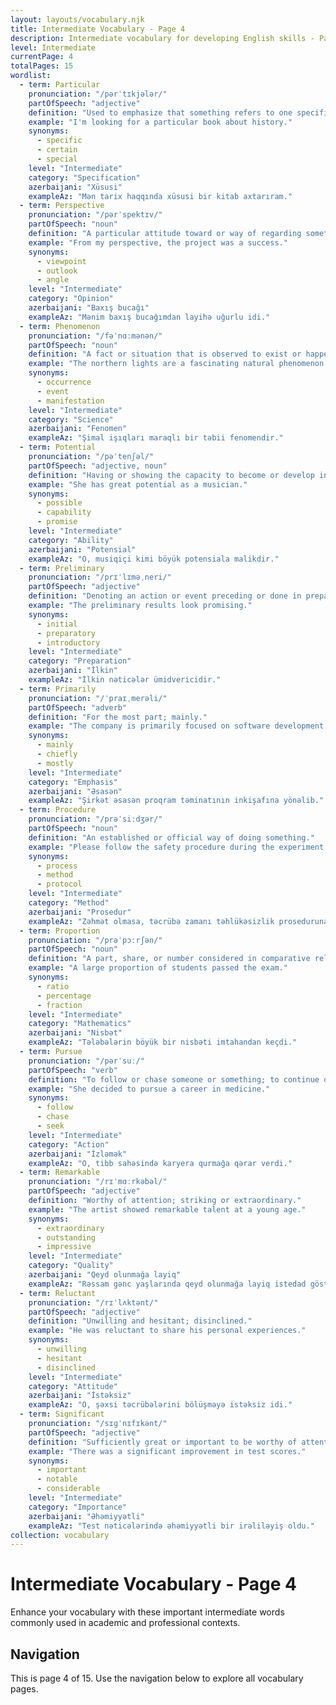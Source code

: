 ```yaml
---
layout: layouts/vocabulary.njk
title: Intermediate Vocabulary - Page 4
description: Intermediate vocabulary for developing English skills - Page 4 of 15
level: Intermediate
currentPage: 4
totalPages: 15
wordlist: 
  - term: Particular
    pronunciation: "/pərˈtɪkjələr/"
    partOfSpeech: "adjective"
    definition: "Used to emphasize that something refers to one specific thing or person."
    example: "I'm looking for a particular book about history."
    synonyms: 
      - specific
      - certain
      - special
    level: "Intermediate"
    category: "Specification"
    azerbaijani: "Xüsusi"
    exampleAz: "Mən tarix haqqında xüsusi bir kitab axtarıram."
  - term: Perspective
    pronunciation: "/pərˈspektɪv/"
    partOfSpeech: "noun"
    definition: "A particular attitude toward or way of regarding something; a point of view."
    example: "From my perspective, the project was a success."
    synonyms: 
      - viewpoint
      - outlook
      - angle
    level: "Intermediate"
    category: "Opinion"
    azerbaijani: "Baxış bucağı"
    exampleAz: "Mənim baxış bucağımdan layihə uğurlu idi."
  - term: Phenomenon
    pronunciation: "/fəˈnɑːmənən/"
    partOfSpeech: "noun"
    definition: "A fact or situation that is observed to exist or happen."
    example: "The northern lights are a fascinating natural phenomenon."
    synonyms: 
      - occurrence
      - event
      - manifestation
    level: "Intermediate"
    category: "Science"
    azerbaijani: "Fenomen"
    exampleAz: "Şimal işıqları maraqlı bir təbii fenomendir."
  - term: Potential
    pronunciation: "/pəˈtenʃəl/"
    partOfSpeech: "adjective, noun"
    definition: "Having or showing the capacity to become or develop into something."
    example: "She has great potential as a musician."
    synonyms: 
      - possible
      - capability
      - promise
    level: "Intermediate"
    category: "Ability"
    azerbaijani: "Potensial"
    exampleAz: "O, musiqiçi kimi böyük potensiala malikdir."
  - term: Preliminary
    pronunciation: "/prɪˈlɪməˌneri/"
    partOfSpeech: "adjective"
    definition: "Denoting an action or event preceding or done in preparation for something."
    example: "The preliminary results look promising."
    synonyms: 
      - initial
      - preparatory
      - introductory
    level: "Intermediate"
    category: "Preparation"
    azerbaijani: "İlkin"
    exampleAz: "İlkin nəticələr ümidvericidir."
  - term: Primarily
    pronunciation: "/ˈpraɪˌmerəli/"
    partOfSpeech: "adverb"
    definition: "For the most part; mainly."
    example: "The company is primarily focused on software development."
    synonyms: 
      - mainly
      - chiefly
      - mostly
    level: "Intermediate"
    category: "Emphasis"
    azerbaijani: "Əsasən"
    exampleAz: "Şirkət əsasən proqram təminatının inkişafına yönəlib."
  - term: Procedure
    pronunciation: "/prəˈsiːdʒər/"
    partOfSpeech: "noun"
    definition: "An established or official way of doing something."
    example: "Please follow the safety procedure during the experiment."
    synonyms: 
      - process
      - method
      - protocol
    level: "Intermediate"
    category: "Method"
    azerbaijani: "Prosedur"
    exampleAz: "Zəhmət olmasa, təcrübə zamanı təhlükəsizlik proseduruna əməl edin."
  - term: Proportion
    pronunciation: "/prəˈpɔːrʃən/"
    partOfSpeech: "noun"
    definition: "A part, share, or number considered in comparative relation to a whole."
    example: "A large proportion of students passed the exam."
    synonyms: 
      - ratio
      - percentage
      - fraction
    level: "Intermediate"
    category: "Mathematics"
    azerbaijani: "Nisbət"
    exampleAz: "Tələbələrin böyük bir nisbəti imtahandan keçdi."
  - term: Pursue
    pronunciation: "/pərˈsuː/"
    partOfSpeech: "verb"
    definition: "To follow or chase someone or something; to continue or proceed along a path."
    example: "She decided to pursue a career in medicine."
    synonyms: 
      - follow
      - chase
      - seek
    level: "Intermediate"
    category: "Action"
    azerbaijani: "İzləmək"
    exampleAz: "O, tibb sahəsində karyera qurmağa qərar verdi."
  - term: Remarkable
    pronunciation: "/rɪˈmɑːrkəbəl/"
    partOfSpeech: "adjective"
    definition: "Worthy of attention; striking or extraordinary."
    example: "The artist showed remarkable talent at a young age."
    synonyms: 
      - extraordinary
      - outstanding
      - impressive
    level: "Intermediate"
    category: "Quality"
    azerbaijani: "Qeyd olunmağa layiq"
    exampleAz: "Rəssam gənc yaşlarında qeyd olunmağa layiq istedad göstərdi."
  - term: Reluctant
    pronunciation: "/rɪˈlʌktənt/"
    partOfSpeech: "adjective"
    definition: "Unwilling and hesitant; disinclined."
    example: "He was reluctant to share his personal experiences."
    synonyms: 
      - unwilling
      - hesitant
      - disinclined
    level: "Intermediate"
    category: "Attitude"
    azerbaijani: "İstəksiz"
    exampleAz: "O, şəxsi təcrübələrini bölüşməyə istəksiz idi."
  - term: Significant
    pronunciation: "/sɪɡˈnɪfɪkənt/"
    partOfSpeech: "adjective"
    definition: "Sufficiently great or important to be worthy of attention; noteworthy."
    example: "There was a significant improvement in test scores."
    synonyms: 
      - important
      - notable
      - considerable
    level: "Intermediate"
    category: "Importance"
    azerbaijani: "Əhəmiyyətli"
    exampleAz: "Test nəticələrində əhəmiyyətli bir irəliləyiş oldu."
collection: vocabulary
---
```


# Intermediate Vocabulary - Page 4

Enhance your vocabulary with these important intermediate words commonly used in academic and professional contexts.

## Navigation
This is page 4 of 15. Use the navigation below to explore all vocabulary pages.